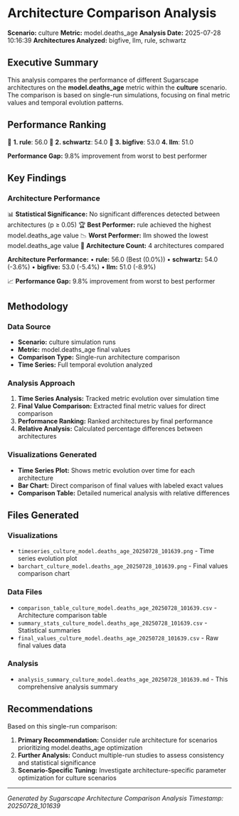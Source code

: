# Architecture Comparison Analysis

**Scenario:** culture
**Metric:** model.deaths_age
**Analysis Date:** 2025-07-28 10:16:39
**Architectures Analyzed:** bigfive, llm, rule, schwartz

## Executive Summary

This analysis compares the performance of different Sugarscape architectures on the **model.deaths_age** metric within the **culture** scenario. The comparison is based on single-run simulations, focusing on final metric values and temporal evolution patterns.

## Performance Ranking

🥇 **1. rule**: 56.0
🥈 **2. schwartz**: 54.0
🥉 **3. bigfive**: 53.0
   **4. llm**: 51.0

**Performance Gap:** 9.8% improvement from worst to best performer

## Key Findings

### Architecture Performance
📊 **Statistical Significance:** No significant differences detected between architectures (p ≥ 0.05)
🏆 **Best Performer:** rule achieved the highest model.deaths_age value
📉 **Worst Performer:** llm showed the lowest model.deaths_age value
🔢 **Architecture Count:** 4 architectures compared

**Architecture Performance:**
• **rule:** 56.0 (Best (0.0%))
• **schwartz:** 54.0 (-3.6%)
• **bigfive:** 53.0 (-5.4%)
• **llm:** 51.0 (-8.9%)

📈 **Performance Gap:** 9.8% improvement from worst to best performer

## Methodology

### Data Source
- **Scenario:** culture simulation runs
- **Metric:** model.deaths_age final values
- **Comparison Type:** Single-run architecture comparison
- **Time Series:** Full temporal evolution analyzed

### Analysis Approach
1. **Time Series Analysis:** Tracked metric evolution over simulation time
2. **Final Value Comparison:** Extracted final metric values for direct comparison
3. **Performance Ranking:** Ranked architectures by final performance
4. **Relative Analysis:** Calculated percentage differences between architectures

### Visualizations Generated
- **Time Series Plot:** Shows metric evolution over time for each architecture
- **Bar Chart:** Direct comparison of final values with labeled exact values
- **Comparison Table:** Detailed numerical analysis with relative differences

## Files Generated

### Visualizations
- `timeseries_culture_model.deaths_age_20250728_101639.png` - Time series evolution plot
- `barchart_culture_model.deaths_age_20250728_101639.png` - Final values comparison chart

### Data Files
- `comparison_table_culture_model.deaths_age_20250728_101639.csv` - Architecture comparison table
- `summary_stats_culture_model.deaths_age_20250728_101639.csv` - Statistical summaries
- `final_values_culture_model.deaths_age_20250728_101639.csv` - Raw final values data

### Analysis
- `analysis_summary_culture_model.deaths_age_20250728_101639.md` - This comprehensive analysis summary

## Recommendations

Based on this single-run comparison:
1. **Primary Recommendation:** Consider rule architecture for scenarios prioritizing model.deaths_age optimization
2. **Further Analysis:** Conduct multiple-run studies to assess consistency and statistical significance
3. **Scenario-Specific Tuning:** Investigate architecture-specific parameter optimization for culture scenarios


---
*Generated by Sugarscape Architecture Comparison Analysis*
*Timestamp: 20250728_101639*
